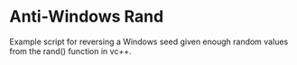 # Anti-Windows Rand
Example script for reversing a Windows seed given enough random values from the rand() function in vc++. 
